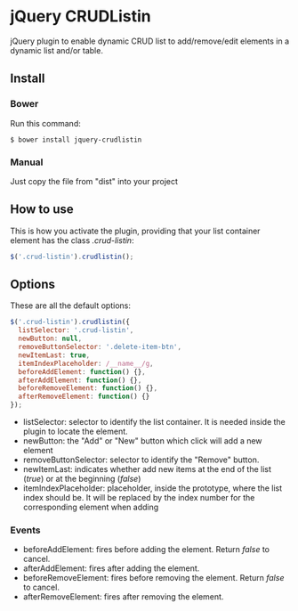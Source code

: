 # jQuery CRUDListin

jQuery plugin to enable dynamic CRUD list to add/remove/edit elements in a dynamic list and/or table.

## Install

### Bower
Run this command:
```
$ bower install jquery-crudlistin
```

### Manual
Just copy the file from "dist" into your project

## How to use
This is how you activate the plugin, providing that your list container element has the class *.crud-listin*:
```javascript
$('.crud-listin').crudlistin();
```

## Options
These are all the default options:
```javascript
$('.crud-listin').crudlistin({
  listSelector: '.crud-listin',
  newButton: null,
  removeButtonSelector: '.delete-item-btn',
  newItemLast: true,
  itemIndexPlaceholder: /__name__/g,
  beforeAddElement: function() {},
  afterAddElement: function() {},
  beforeRemoveElement: function() {},
  afterRemoveElement: function() {}
});
```

- listSelector: selector to identify the list container. It is needed inside the plugin to locate the element.
- newButton: the "Add" or "New" button which click will add a new element
- removeButtonSelector: selector to identify the "Remove" button.
- newItemLast: indicates whether add new items at the end of the list (*true*) or at the beginning (*false*)
- itemIndexPlaceholder: placeholder, inside the prototype, where the list index should be. It will be replaced by the index number for the corresponding element when adding
### Events
- beforeAddElement: fires before adding the element. Return *false* to cancel.
- afterAddElement: fires after adding the element.
- beforeRemoveElement: fires before removing the element. Return *false* to cancel.
- afterRemoveElement: fires after removing the element.
